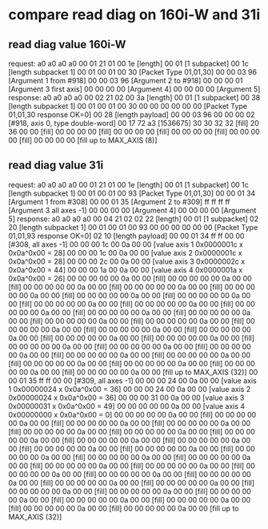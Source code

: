# compare read diag on 160i-W and 31i

## read diag value 160i-W
request:
a0 a0 a0 a0 00 01 21 01
	00 1e [length]
		00 01 [1 subpacket]
			00 1c [length subpacket 1]
				00 01 00 01 00 30 [Packet Type 01,01,30]
				00 00 03 96 [Argument 1 from #918]
				00 00 03 96 [Argument 2 to   #918]
				00 00 00 01 [Argument 3 first axis]
				00 00 00 00 [Argument 4]
				00 00 00 00 [Argument 5]
response:
a0 a0 a0 a0 00 02 21 02
	00 3a [length]
		00 01 [1 subpacket]
			00 38 [length subpacket 1]
				00 01 00 01 00 30 00 00 00 00 00 00 [Packet Type 01,01,30 response OK=0]
					00 28 [length payload]
						00 00 03 96 00 00 00 02 [#918, axis 0, type double-word]
						00 17 72 a3 [1536675]
						30 30 32 32 [fill]
						20 36 00 00 [fill]
						00 00 00 00 [fill]
						00 00 00 00 [fill]
						00 00 00 00 [fill]
						00 00 00 00 [fill]
						00 00 00 00 [fill up to MAX_AXIS (8)]

## read diag value 31i
request:
a0 a0 a0 a0 00 01 21 01
	00 1e [length]
		00 01 [1 subpacket]
			00 1c [length subpacket 1]
				00 01 00 01 00 93 [Packet Type 01,01,30]
				00 00 01 34 [Argument 1 from #308]
				00 00 01 35 [Argument 2 to   #309]
				ff ff ff ff [Argument 3 all axes -1]
				00 00 00 00 [Argument 4]
				00 00 00 00 [Argument 5]
response:
a0 a0 a0 a0 00 04 21 02
	02 22 [length]
		00 01 [1 subpacket]
			02 20 [length subpacket 1]
				00 01 00 01 00 93 00 00 00 00 00 00 [Packet Type 01,01,93 response OK=0]
					02 10 [length payload]
						00 00 01 34 ff ff 00 00 [#308, all axes -1]
							00 00 00 1c 00 0a 00 00 [value axis 1 0x0000001c x 0x0a^0x00 = 28]
							00 00 00 1c 00 0a 00 00 [value axis 2 0x0000001c x 0x0a^0x00 = 28]
							00 00 00 2c 00 0a 00 00 [value axis 3 0x0000002c x 0x0a^0x00 = 44]
							00 00 00 1a 00 0a 00 00 [value axis 4 0x0000001a x 0x0a^0x00 = 26]
							00 00 00 00 00 0a 00 00 [fill]
							00 00 00 00 00 0a 00 00 [fill]
							00 00 00 00 00 0a 00 00 [fill]
							00 00 00 00 00 0a 00 00 [fill]
							00 00 00 00 00 0a 00 00 [fill]
							00 00 00 00 00 0a 00 00 [fill]
							00 00 00 00 00 0a 00 00 [fill]
							00 00 00 00 00 0a 00 00 [fill]
							00 00 00 00 00 0a 00 00 [fill]
							00 00 00 00 00 0a 00 00 [fill]
							00 00 00 00 00 0a 00 00 [fill]
							00 00 00 00 00 0a 00 00 [fill]
							00 00 00 00 00 0a 00 00 [fill]
							00 00 00 00 00 0a 00 00 [fill]
							00 00 00 00 00 0a 00 00 [fill]
							00 00 00 00 00 0a 00 00 [fill]
							00 00 00 00 00 0a 00 00 [fill]
							00 00 00 00 00 0a 00 00 [fill]
							00 00 00 00 00 0a 00 00 [fill]
							00 00 00 00 00 0a 00 00 [fill]
							00 00 00 00 00 0a 00 00 [fill]
							00 00 00 00 00 0a 00 00 [fill]
							00 00 00 00 00 0a 00 00 [fill]
							00 00 00 00 00 0a 00 00 [fill]
							00 00 00 00 00 0a 00 00 [fill]
							00 00 00 00 00 0a 00 00 [fill]
							00 00 00 00 00 0a 00 00 [fill]
							00 00 00 00 00 0a 00 00 [fill up to MAX_AXIS (32)]
						00 00 01 35 ff ff 00 00 [#309, all axes -1]
							00 00 00 24 00 0a 00 00 [value axis 1 0x00000024 x 0x0a^0x00 = 36]
							00 00 00 24 00 0a 00 00 [value axis 2 0x00000024 x 0x0a^0x00 = 36]
							00 00 00 31 00 0a 00 00 [value axis 3 0x00000031 x 0x0a^0x00 = 49]
							00 00 00 00 00 0a 00 00 [value axis 4 0x00000000 x 0x0a^0x00 = 0]
							00 00 00 00 00 0a 00 00 [fill]
							00 00 00 00 00 0a 00 00 [fill]
							00 00 00 00 00 0a 00 00 [fill]
							00 00 00 00 00 0a 00 00 [fill]
							00 00 00 00 00 0a 00 00 [fill]
							00 00 00 00 00 0a 00 00 [fill]
							00 00 00 00 00 0a 00 00 [fill]
							00 00 00 00 00 0a 00 00 [fill]
							00 00 00 00 00 0a 00 00 [fill]
							00 00 00 00 00 0a 00 00 [fill]
							00 00 00 00 00 0a 00 00 [fill]
							00 00 00 00 00 0a 00 00 [fill]
							00 00 00 00 00 0a 00 00 [fill]
							00 00 00 00 00 0a 00 00 [fill]
							00 00 00 00 00 0a 00 00 [fill]
							00 00 00 00 00 0a 00 00 [fill]
							00 00 00 00 00 0a 00 00 [fill]
							00 00 00 00 00 0a 00 00 [fill]
							00 00 00 00 00 0a 00 00 [fill]
							00 00 00 00 00 0a 00 00 [fill]
							00 00 00 00 00 0a 00 00 [fill]
							00 00 00 00 00 0a 00 00 [fill]
							00 00 00 00 00 0a 00 00 [fill]
							00 00 00 00 00 0a 00 00 [fill]
							00 00 00 00 00 0a 00 00 [fill]
							00 00 00 00 00 0a 00 00 [fill]
							00 00 00 00 00 0a 00 00 [fill]
							00 00 00 00 00 0a 00 00 [fill up to MAX_AXIS (32)]
